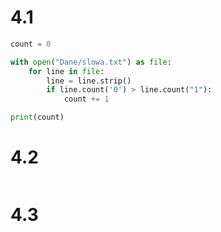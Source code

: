# 4.1
```py
count = 0

with open("Dane/slowa.txt") as file:
    for line in file:
        line = line.strip()
        if line.count('0') > line.count("1"):
            count += 1

print(count)

```

# 4.2
```py
```

# 4.3
```py
```
